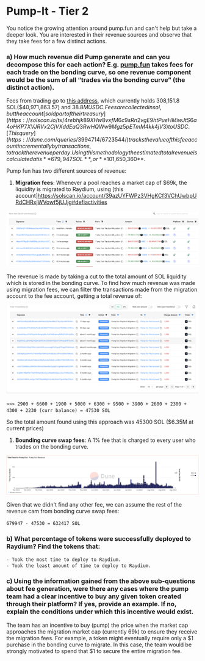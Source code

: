 # Pump-It - Tier 2
You notice the growing attention around pump.fun and can't help but take a deeper look. You are interested in their revenue sources and observe that they take fees for a few distinct actions.


### a) How much revenue did Pump generate and can you decompose this for each action? E.g. [pump.fun](http://Pump.Fun) takes fees for each trade on the bonding curve, so one revenue component would be the sum of all “trades via the bonding curve” (the distinct action).

Fees from trading go to [this address](https://solscan.io/account/CebN5WGQ4jvEPvsVU4EoHEpgzq1VV7AbicfhtW4xC9iM), which currently holds 308,151.8 SOL($40,971,863.57) and $38.8M USDC. Fees are collected in sol, but the account [sold part of their treasury](https://solscan.io/tx/4rebhjk89XHw8vxfM6c9sRn2vgE9htPueHMiwJtS6a4oHKP7XVJRVx2CjVXddEaQ3RwHQWw9Mgz5pETmM4kk4jV3) to USDC. [This query](https://dune.com/queries/3994714/6723544/) tracks the value of this fee account incrementally by transactions, to track the revenue per day. Using this methodology the estimated total revenue is calculated at is **679,947 SOL**, or  **$101,650,360**. 

Pump fun has two different sources of revenue: 
1. **Migration fees**: Whenever a pool reaches a market cap of $69k, the liquidity is migrated to Raydium, using [this account]https://solscan.io/account/39azUYFWPz3VHgKCf3VChUwbpURdCHRxjWVowf5jUJjg#defiactivities

![alt text](image-1.png)

The revenue is made by taking a cut to the total amount of SOL liquidity which is stored in the bonding curve. To find how much revenue was made using migration fees, we can filter the transactions made from the migration account to the fee account, getting a total revenue of:

![alt text](image-2.png)

`>>> 2900 + 6600 + 1900 + 5000 + 6300 + 9500 + 3900 + 2600 + 2300 + 4300 + 2230 (curr balance) = 47530 SOL`

So the total amount found using this approach was 45300 SOL ($6.35M at current prices)


1. **Bounding curve swap fees**: A 1% fee that is charged to every user who trades on the bonding curve. 

![alt text](image.png)

Given that we didn't find any other fee, we can assume the rest of the revenue cam from bonding curve swap fees: 

`679947 - 47530 = 632417 SOL`
 
### b) What percentage of tokens were successfully deployed to Raydium? Find the tokens that:
    - Took the most time to deploy to Raydium.
    - Took the least amount of time to deploy to Raydium.
### c) Using the information gained from the above sub-questions about fee generation, were there any cases where the pump team had a clear incentive to buy any given token created through their platform? If yes, provide an example. If no, explain the conditions under which this incentive would exist.

The team has an incentive to buy (pump) the price when the market cap approaches the migration market cap (currently 69k) to ensure they receive the migration fees. For example, a token might eventually require only a $1 purchase in the bonding curve to migrate. In this case, the team would be strongly motivated to spend that $1 to secure the entire migration fee.
